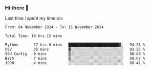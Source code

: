 ### Hi there 👋

<!--
**Grav1tum/Grav1tum** is a ✨ _special_ ✨ repository because its `README.md` (this file) appears on your GitHub profile.

Here are some ideas to get you started:

- 🔭 I’m currently working on ...
- 🌱 I’m currently learning ...
- 👯 I’m looking to collaborate on ...
- 🤔 I’m looking for help with ...
- 💬 Ask me about ...
- 📫 How to reach me: ...
- 😄 Pronouns: ...
- ⚡ Fun fact: ...
-->
Last time I spent my time on:
<!--START_SECTION:waka-->

```txt
From: 04 November 2024 - To: 11 November 2024

Total Time: 18 hrs 12 mins

Python       17 hrs 8 mins   ███████████████████████▓░   94.21 %
CSV          35 mins         ▓░░░░░░░░░░░░░░░░░░░░░░░░   03.25 %
SSH Config   9 mins          ▒░░░░░░░░░░░░░░░░░░░░░░░░   00.88 %
Bash         7 mins          ▒░░░░░░░░░░░░░░░░░░░░░░░░   00.67 %
JSON         4 mins          ░░░░░░░░░░░░░░░░░░░░░░░░░   00.41 %
```

<!--END_SECTION:waka-->
